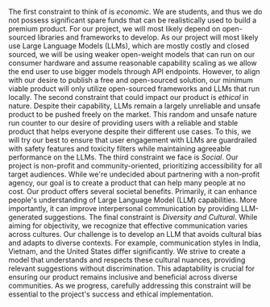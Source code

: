 The first constraint to think of is *economic*. We are students, and thus we do not possess significant spare funds that can be realistically used to build a premium product. For our project, we will most likely depend on open-sourced libraries and frameworks to develop. As our project will most likely use Large Language Models (LLMs), which are mostly costly and closed sourced, we will be using weaker open-weight models that can run on our consumer hardware and assume reasonable capability scaling as we allow the end user to use bigger models through API endpoints. However, to align with our desire to publish a free and open-sourced solution, our minimum viable product will only utilize open-sourced frameworks and LLMs that run locally. The second constraint that could impact our product is *ethical* in nature. Despite their capability, LLMs remain a largely unreliable and unsafe product to be pushed freely on the market. This random and unsafe nature run counter to our desire of providing users with a reliable and stable product that helps everyone despite their different use cases. To this, we will try our best to ensure that user engagement with LLMs are guardrailed with safety features and toxicity filters while maintaining agreeable performance on the LLMs. The third constraint we face is *Social*. Our project is non-profit and community-oriented, prioritizing accessibility for all target audiences. While we're undecided about partnering with a non-profit agency, our goal is to create a product that can help many people at no cost. Our product offers several societal benefits. Primarily, it can enhance people's understanding of Large Language Model (LLM) capabilities. More importantly, it can improve interpersonal communication by providing LLM-generated suggestions. The final constraint is *Diversity and Cultural*. While aiming for objectivity, we recognize that effective communication varies across cultures. Our challenge is to develop an LLM that avoids cultural bias and adapts to diverse contexts. For example, communication styles in India, Vietnam, and the United States differ significantly. We strive to create a model that understands and respects these cultural nuances, providing relevant suggestions without discrimination. This adaptability is crucial for ensuring our product remains inclusive and beneficial across diverse communities. As we progress, carefully addressing this constraint will be essential to the project's success and ethical implementation.